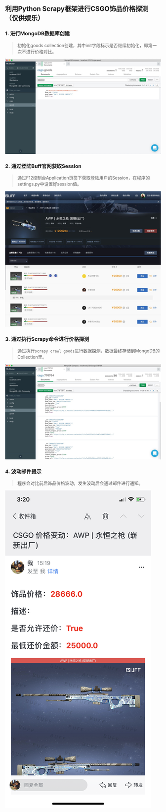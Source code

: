 ## 利用Python Scrapy框架进行CSGO饰品价格探测（仅供娱乐）

### 1. 进行MongoDB数据库创建

> 初始化goods collection创建，其中init字段标示是否继续初始化，即第一次不进行价格对比。

![avatar](image/A544D601-7250-4033-AC58-7FC047BEF6E5.png)

### 2. 通过登陆Buff官网获取Session
> 通过F12控制台Application页签下获取登陆用户的Session，在程序的settings.py中设置好session值。

![avatar](image/AF416C05-1879-4AA7-A335-E290803CD17F.png)

### 3. 通过执行Scrapy命令进行价格探测

> 通过执行`scrapy crawl goods`进行数据探测，数据最终存储到MongoDB的Collection里。

![avatar](image/E09058F2-9E68-43C0-9DC2-41AAB2BB33AB.png)

### 4. 波动邮件提示
> 程序会对比前后饰品价格波动，发生波动后会通过邮件进行通知。

![avatar](image/413BC692221267B702D30D118C8DA116.JPG)